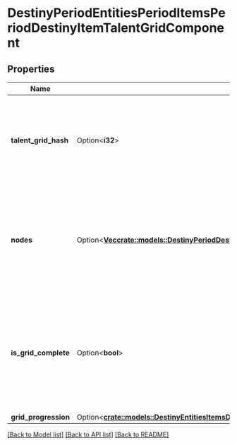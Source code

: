 # DestinyPeriodEntitiesPeriodItemsPeriodDestinyItemTalentGridComponent

## Properties

Name | Type | Description | Notes
------------ | ------------- | ------------- | -------------
**talent_grid_hash** | Option<**i32**> | Most items don't have useful talent grids anymore, but Builds in particular still do.  You can use this hash to lookup the DestinyTalentGridDefinition attached to this item, which will be crucial for understanding the node values on the item. | [optional]
**nodes** | Option<[**Vec<crate::models::DestinyPeriodDestinyTalentNode>**](Destiny.DestinyTalentNode.md)> | Detailed information about the individual nodes in the talent grid.  A node represents a single visual \"pip\" in the talent grid or Build detail view, though each node may have multiple \"steps\" which indicate the actual bonuses and visual representation of that node. | [optional]
**is_grid_complete** | Option<**bool**> | Indicates whether the talent grid on this item is completed, and thus whether it should have a gold border around it.  Only will be true if the item actually *has* a talent grid, and only then if it is completed (i.e. every exclusive set has an activated node, and every non-exclusive set node has been activated) | [optional]
**grid_progression** | Option<[**crate::models::DestinyEntitiesItemsDestinyItemTalentGridComponentGridProgression**](Destiny_Entities_Items_DestinyItemTalentGridComponent_gridProgression.md)> |  | [optional]

[[Back to Model list]](../README.md#documentation-for-models) [[Back to API list]](../README.md#documentation-for-api-endpoints) [[Back to README]](../README.md)



